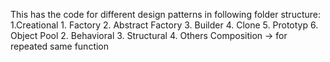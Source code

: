 This has the code for different design patterns in following folder structure:
1.Creational
    1. Factory
    2. Abstract Factory
    3. Builder
    4. Clone
    5. Prototyp
    6. Object Pool
2. Behavioral
3. Structural
4. Others
    Composition -> for repeated same function
    